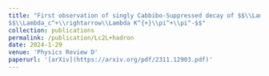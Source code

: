 ```yaml
---
title: "First observation of singly Cabbibo-Suppressed decay of $$\\Lambda_c^+\\rightarrow\\Lambda K^{+}\\pi^0$$ and evidence of
$$\\Lambda_c^+\\rightarrow\\Lambda K^{+}\\pi^+\\pi^-$$"
collection: publications
permalink: /publication/Lc2L+hadron
date: 2024-1-29
venue: 'Physics Review D'
paperurl: '[arXiv](https://arxiv.org/pdf/2311.12903.pdf)'
---
```

